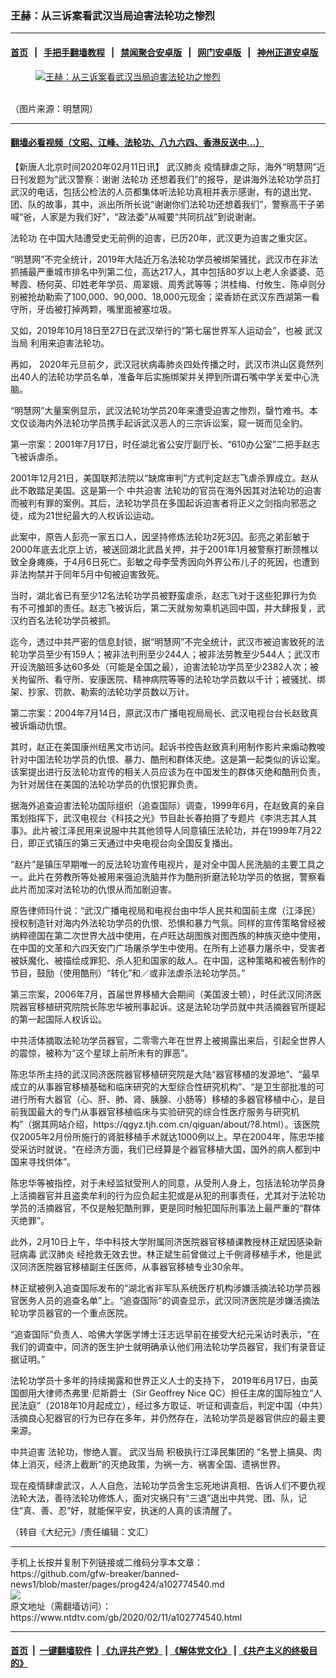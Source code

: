 ### 王赫：从三诉案看武汉当局迫害法轮功之惨烈
------------------------

#### [首页](https://github.com/gfw-breaker/banned-news1/blob/master/README.md) &nbsp;&nbsp;|&nbsp;&nbsp; [手把手翻墙教程](https://github.com/gfw-breaker/guides/wiki) &nbsp;&nbsp;|&nbsp;&nbsp; [禁闻聚合安卓版](https://github.com/gfw-breaker/bn-android) &nbsp;&nbsp;|&nbsp;&nbsp; [网门安卓版](https://github.com/oGate2/oGate) &nbsp;&nbsp;|&nbsp;&nbsp; [神州正道安卓版](https://github.com/SzzdOgate/update) 



<div><div class="featured_image">
 <a href="https://i.ntdtv.com/assets/uploads/2020/02/0-.jpg" target="_blank">
  <figure>
   <img alt="王赫：从三诉案看武汉当局迫害法轮功之惨烈" src="https://i.ntdtv.com/assets/uploads/2020/02/0--800x450.jpg"/>
  </figure><br/>
 </a>
 <span class="caption">
  （图片来源：明慧网）
 </span>
</div>
</div><hr/>

#### [翻墙必看视频（文昭、江峰、法轮功、八九六四、香港反送中...）](https://github.com/gfw-breaker/banned-news1/blob/master/pages/link3.md)

<div><div class="post_content" itemprop="articleBody">
 <p>
  【新唐人北京时间2020年02月11日讯】
  <ok href="https://www.ntdtv.com/gb/武汉肺炎.htm">
   武汉肺炎
  </ok>
  疫情肆虐之际，海外“明慧网”近日刊发题为“武汉警察：谢谢
  <ok href="https://www.ntdtv.com/gb/法轮功.htm">
   法轮功
  </ok>
  还想着我们”的报导，是讲海外法轮功学员打武汉的电话，包括公检法的人员都集体听法轮功真相并表示感谢，有的退出党、团、队的故事，其中，派出所所长说“谢谢你们法轮功还想着我们”，警察高干子弟喊“爸，人家是为我们好”，“政法委”从喊要“共同抗战”到说谢谢。
 </p>
 <p>
  <ok href="https://www.ntdtv.com/gb/法轮功.htm">
   法轮功
  </ok>
  在中国大陆遭受史无前例的迫害，已历20年，武汉更为迫害之重灾区。
 </p>
 <p>
  “明慧网”不完全统计，2019年大陆近万名法轮功学员被绑架骚扰，武汉市在非法抓捕最严重城市排名中列第二位，高达217人，其中包括80岁以上老人余婆婆、范琴霞、杨何英、印姓老年学员、周翠娥、周秀武等等；洪桂梅、付攸生、陈卓则分别被抢劫勒索了100,000、90,000、18,000元现金；梁香娇在武汉东西湖第一看守所，牙齿被打掉两颗，嘴里面被塞垃圾。
 </p>
 <p>
  又如，2019年10月18日至27日在武汉举行的“第七届世界军人运动会”，也被
  <ok href="https://www.ntdtv.com/gb/武汉当局.htm">
   武汉当局
  </ok>
  利用来迫害法轮功。
 </p>
 <p>
  再如， 2020年元旦前夕，武汉冠状病毒肺炎四处传播之时，武汉市洪山区竟然列出40人的法轮功学员名单，准备年后实施绑架并关押到所谓石嘴中学关爱中心洗脑。
 </p>
 <p>
  “明慧网”大量案例显示，武汉法轮功学员20年来遭受迫害之惨烈，罄竹难书。本文仅谈海内外法轮功学员携手起诉武汉恶人的三宗诉讼案，窥一斑而见全豹。
 </p>
 <p>
  第一宗案：2001年7月17日，时任湖北省公安厅副厅长、“610办公室”二把手赵志飞被诉虐杀。
 </p>
 <p>
  2001年12月21日，美国联邦法院以“缺席审判”方式判定赵志飞虐杀罪成立。赵从此不敢踏足美国。这是第一个
  <ok href="https://www.ntdtv.com/gb/中共迫害.htm">
   中共迫害
  </ok>
  法轮功的官员在海外因其对法轮功的迫害而被判有罪的案例。其后，法轮功学员在多国起诉迫害者将正义之剑指向邪恶之徒，成为21世纪最大的人权诉讼运动。
 </p>
 <p>
  此案中，原告人彭亮一家五口人，因坚持修炼法轮功2死3囚。彭亮之弟彭敏于2000年底去北京上访，被送回湖北武昌关押，并于2001年1月被警察打断颈椎以致全身瘫痪，于4月6日死亡。彭敏之母李莹秀因向外界公布儿子的死因，也遭到非法拘禁并于同年5月中旬被迫害致死。
 </p>
 <p>
  当时，湖北省已有至少12名法轮功学员被野蛮虐杀，赵志飞对于这些犯罪行为负有不可推卸的责任。赵志飞被诉后，第二天就匆匆乘机逃回中国，并大肆报复，武汉约百名法轮功学员被抓。
 </p>
 <p>
  迄今，透过中共严密的信息封锁，据“明慧网”不完全统计，武汉市被迫害致死的法轮功学员至少有159人；被非法判刑至少244人；被非法劳教至少544人；武汉市开设洗脑班多达60多处（可能是全国之最），迫害法轮功学员至少2382人次；被关拘留所、看守所、安康医院、精神病院等等的法轮功学员数以千计；被骚扰、绑架、抄家、罚款、勒索的法轮功学员数以万计。
 </p>
 <p>
  第二宗案：2004年7月14日，原武汉市广播电视局局长、武汉电视台台长赵致真被诉煽动仇恨。
 </p>
 <p>
  其时，赵正在美国康州纽黑文市访问。起诉书控告赵致真利用制作影片来煽动教唆针对中国法轮功学员的仇恨、暴力、酷刑和群体灭绝。这是第一起类似的诉讼案。该案提出进行反法轮功宣传的相关人员应该为在中国发生的群体灭绝和酷刑负责，为针对居住在美国的法轮功学员的仇恨犯罪负责。
 </p>
 <p>
  据海外追查迫害法轮功国际组织（追查国际）调查，1999年6月，在赵致真的亲自策划指挥下，武汉电视台《科技之光》节目赴长春拍摄了专题片《李洪志其人其事》。此片被江泽民用来说服中共其他领导人同意镇压法轮功，并在1999年7月22日，即正式镇压的第三天通过中央电视台向全国反复播出。
 </p>
 <p>
  “赵片”是镇压早期唯一的反法轮功宣传电视片，是对全中国人民洗脑的主要工具之一。此片在劳教所等处被用来强迫洗脑并作为酷刑折磨法轮功学员的依据，警察看此片而加深对法轮功的仇恨从而加剧迫害。
 </p>
 <p>
  原告律师玛什说：“武汉广播电视局和电视台由中华人民共和国前主席（江泽民）授权制造针对海内外法轮功学员的仇恨、恐惧和暴力气氛。同样的宣传策略曾经被纳粹德国在第二次世界大战中使用，在卢旺达胡图族对图西族的种族灭绝中使用，在中国的文革和六四天安门广场屠杀学生中使用。在所有上述暴力屠杀中，受害者被妖魔化、被描绘成罪犯、杀人犯和国家的敌人。在中国，这种策略和被告制作的节目，鼓励（使用酷刑）“转化”和／或非法虐杀法轮功学员。”
 </p>
 <p>
  第三宗案，2006年7月，首届世界移植大会期间（美国波士顿），时任武汉同济医院器官移植研究院院长陈忠华被刑事起诉。这是法轮功学员就中共活摘器官所提起的第一起国际人权诉讼。
 </p>
 <p>
  中共活体摘取法轮功学员器官，二零零六年在世界上被揭露出来后，引起全世界人的震惊，被称为“这个星球上前所未有的罪恶”。
 </p>
 <p>
  陈忠华所主持的武汉同济医院器官移植研究院是大陆“器官移植的发源地”、“最早成立的从事器官移植基础和临床研究的大型综合性研究机构”、“是卫生部批准的可进行所有大器官（心、肝、肺、肾、胰腺、小肠等）移植的多器官移植中心，是目前我国最大的专门从事器官移植临床与实验研究的综合性医疗服务与研究机构”（据其网站介绍，https://qgyz.tjh.com.cn/qiguan/about/?8.html）。该医院仅2005年2月份所施行的肾脏移植手术就达1000例以上。早在2004年，陈忠华接受采访时就说，“在经济方面，我们已经算是个器官移植大国，国外的病人都到中国来寻找供体”。
 </p>
 <p>
  陈忠华等被指控，对于未经监狱受刑人的同意，从受刑人身上，包括法轮功学员身上活摘器官并且盗卖牟利的行为应负起主犯或是从犯的刑事责任，尤其对于法轮功学员的活摘器官，不仅是触犯酷刑罪，更是同时触犯国际刑事法上最严重的“群体灭绝罪”。
 </p>
 <p>
  此外，2月10日上午，华中科技大学附属同济医院器官移植课教授林正斌因感染新冠病毒
  <ok href="https://www.ntdtv.com/gb/武汉肺炎.htm">
   武汉肺炎
  </ok>
  经抢救无效去世。林正斌生前曾做过上千例肾移植手术，他是武汉同济医院器官移植副主任医师，从事器官移植专业30余年。
 </p>
 <p>
  林正斌被例入追查国际发布的“湖北省非军队系统医疗机构涉嫌活摘法轮功学员器官医务人员的追查名单”上。“追查国际”的调查显示，武汉同济医院是涉嫌活摘法轮功学员器官的一个重点医院。
 </p>
 <p>
  “追查国际”负责人、哈佛大学医学博士汪志远早前在接受大纪元采访时表示，“在我们的调查中，同济的医生护士就明确承认他们用法轮功学员器官，我们有录音证据证明。”
 </p>
 <p>
  法轮功学员十多年的持续揭露和世界正义人士的支持下， 2019年6月17日，由英国御用大律师杰弗里·尼斯爵士（Sir Geoffrey Nice QC）担任主席的国际独立“人民法庭”（2018年10月起成立），经过多方取证、听证和调查后，判定中国（中共）活摘良心犯器官的行为已存在多年，并仍然存在，法轮功学员是器官供应的最主要来源。
 </p>
 <p>
  <ok href="https://www.ntdtv.com/gb/中共迫害.htm">
   中共迫害
  </ok>
  法轮功，惨绝人寰。
  <ok href="https://www.ntdtv.com/gb/武汉当局.htm">
   武汉当局
  </ok>
  积极执行江泽民集团的 “名誉上搞臭、肉体上消灭，经济上截断”的灭绝政策，为祸一方、祸害全国、遗祸世界。
 </p>
 <p>
  现在疫情肆虐武汉，人人自危，法轮功学员舍生忘死地讲真相、告诉人们不要仇视法轮大法，善待法轮功修炼人，面对灾祸只有“三退”退出中共党、团、队，记住“真、善、忍”好，就能保平安，执迷的人真的该清醒了。
 </p>
 <p>
  （转自《大纪元》/责任编辑：文汇）
 </p>
 <div class="single_ad">
 </div>
</div>
</div>
<hr/>
手机上长按并复制下列链接或二维码分享本文章：<br/>
https://github.com/gfw-breaker/banned-news1/blob/master/pages/prog424/a102774540.md <br/>
<a href='https://github.com/gfw-breaker/banned-news1/blob/master/pages/prog424/a102774540.md'><img src='https://github.com/gfw-breaker/banned-news1/blob/master/pages/prog424/a102774540.md.png'/></a> <br/>
原文地址（需翻墙访问）：https://www.ntdtv.com/gb/2020/02/11/a102774540.html


------------------------
#### [首页](https://github.com/gfw-breaker/banned-news1/blob/master/README.md) &nbsp;|&nbsp; [一键翻墙软件](https://github.com/gfw-breaker/nogfw/blob/master/README.md) &nbsp;| [《九评共产党》](https://github.com/gfw-breaker/9ping.md/blob/master/README.md#九评之一评共产党是什么) | [《解体党文化》](https://github.com/gfw-breaker/jtdwh.md/blob/master/README.md) | [《共产主义的终极目的》](https://github.com/gfw-breaker/gczydzjmd.md/blob/master/README.md)


<img src='http://gfw-breaker.win/banned-news/pages/prog424/a102774540.md' width='0px' height='0px'/>